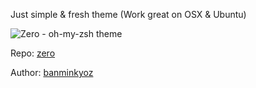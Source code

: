 Just simple & fresh theme (Work great on OSX & Ubuntu)

![Zero - oh-my-zsh theme](https://github.com/banminkyoz/zero/raw/master/demo.png)

Repo: [zero](https://github.com/banminkyoz/zero)

Author: [banminkyoz](https://github.com/banminkyoz)